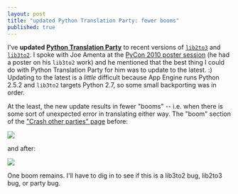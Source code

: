 ```yaml
---
layout: post
title: "updated Python Translation Party: fewer booms"
published: true
---
```



I've **updated [Python Translation
Party](http://pythontranslationparty.appspot.com/)** to recent versions of
[`lib2to3`](http://svn.python.org/projects/sandbox/trunk/2to3/lib2to3/) and
[`lib3to2`](http://bitbucket.org/amentajo/lib3to2/). I spoke with Joe Amenta at
the [PyCon 2010 poster
session](http://us.pycon.org/2010/conference/posters/accepted/) (he had a
poster on his `lib3to2` work) and he mentioned that the best thing I could do
with Python Translation Party for him was to update to the latest. :) Updating
to the latest is a *little* difficult because App Engine runs Python 2.5.2 and
`lib3to2` targets Python 2.7, so some small backporting was in order.

At the least, the new update results in fewer "booms" -- i.e. when there is
some sort of unexpected error in translating either way. The "boom" section of
the ["Crash other parties"
page](http://pythontranslationparty.appspot.com/crash/) before:

<div>
<img src="https://dl.dropbox.com/u/1301040/blog/2010/02/party_crash_before.png"/>
</div>

and after:

<div>
<img src="https://dl.dropbox.com/u/1301040/blog/2010/02/party_crash_after.png"/>
</div>

One boom remains. I'll have to dig in to see if this is a lib3to2 bug, lib2to3
bug, or party bug.

